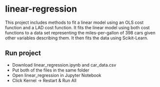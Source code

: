 # linear-regression
This project includes methods to fit a linear model using an OLS cost function and a LAD cost function. It fits the linear model using both cost functions to a data set representing the miles-per-gallon of 398 cars given other variables describing them. It then fits the data using Scikit-Learn.

## Run project
* Download linear_regression.ipynb and car_data.csv
* Put both of the files in the same folder
* Open linear_regression in Jupyter Notebook
* Click Kernel -> Restart & Run All
